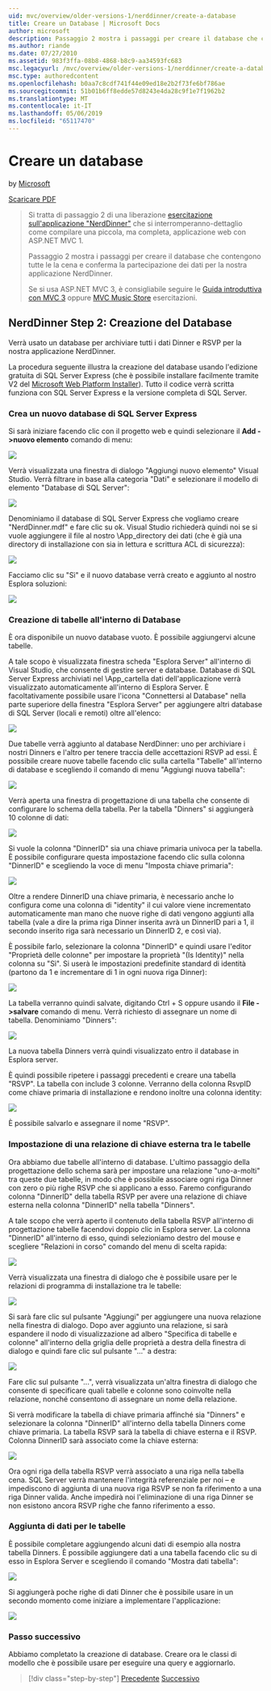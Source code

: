 ```yaml
---
uid: mvc/overview/older-versions-1/nerddinner/create-a-database
title: Creare un Database | Microsoft Docs
author: microsoft
description: Passaggio 2 mostra i passaggi per creare il database che contengono tutte le la cena e conferma la partecipazione dei dati per la nostra applicazione NerdDinner.
ms.author: riande
ms.date: 07/27/2010
ms.assetid: 983f3ffa-08b8-4868-b8c9-aa34593fc683
msc.legacyurl: /mvc/overview/older-versions-1/nerddinner/create-a-database
msc.type: authoredcontent
ms.openlocfilehash: b0aa7c8cdf741f44e09ed18e2b2f73fe6bf786ae
ms.sourcegitcommit: 51b01b6ff8edde57d8243e4da28c9f1e7f1962b2
ms.translationtype: MT
ms.contentlocale: it-IT
ms.lasthandoff: 05/06/2019
ms.locfileid: "65117470"
---
```

# <a name="create-a-database"></a>Creare un database

by [Microsoft](https://github.com/microsoft)

[Scaricare PDF](http://aspnetmvcbook.s3.amazonaws.com/aspnetmvc-nerdinner_v1.pdf)

> Si tratta di passaggio 2 di una liberazione [esercitazione sull'applicazione "NerdDinner"](introducing-the-nerddinner-tutorial.md) che si interromperanno-dettaglio come compilare una piccola, ma completa, applicazione web con ASP.NET MVC 1.
> 
> Passaggio 2 mostra i passaggi per creare il database che contengono tutte le la cena e conferma la partecipazione dei dati per la nostra applicazione NerdDinner.
> 
> Se si usa ASP.NET MVC 3, è consigliabile seguire le [Guida introduttiva con MVC 3](../../older-versions/getting-started-with-aspnet-mvc3/cs/intro-to-aspnet-mvc-3.md) oppure [MVC Music Store](../../older-versions/mvc-music-store/mvc-music-store-part-1.md) esercitazioni.

## <a name="nerddinner-step-2-creating-the-database"></a>NerdDinner Step 2: Creazione del Database

Verrà usato un database per archiviare tutti i dati Dinner e RSVP per la nostra applicazione NerdDinner.

La procedura seguente illustra la creazione del database usando l'edizione gratuita di SQL Server Express (che è possibile installare facilmente tramite V2 del [Microsoft Web Platform Installer](https://www.microsoft.com/web/downloads/platform.aspx)). Tutto il codice verrà scritta funziona con SQL Server Express e la versione completa di SQL Server.

### <a name="creating-a-new-sql-server-express-database"></a>Crea un nuovo database di SQL Server Express

Si sarà iniziare facendo clic con il progetto web e quindi selezionare il **Add -&gt;nuovo elemento** comando di menu:

![](create-a-database/_static/image1.png)

Verrà visualizzata una finestra di dialogo "Aggiungi nuovo elemento" Visual Studio. Verrà filtrare in base alla categoria "Dati" e selezionare il modello di elemento "Database di SQL Server":

![](create-a-database/_static/image2.png)

Denominiamo il database di SQL Server Express che vogliamo creare "NerdDinner.mdf" e fare clic su ok. Visual Studio richiederà quindi noi se si vuole aggiungere il file al nostro \App\_directory dei dati (che è già una directory di installazione con sia in lettura e scrittura ACL di sicurezza):

![](create-a-database/_static/image3.png)

Facciamo clic su "Sì" e il nuovo database verrà creato e aggiunto al nostro Esplora soluzioni:

![](create-a-database/_static/image4.png)

### <a name="creating-tables-within-our-database"></a>Creazione di tabelle all'interno di Database

È ora disponibile un nuovo database vuoto. È possibile aggiungervi alcune tabelle.

A tale scopo è visualizzata finestra scheda "Esplora Server" all'interno di Visual Studio, che consente di gestire server e database. Database di SQL Server Express archiviati nel \App\_cartella dati dell'applicazione verrà visualizzato automaticamente all'interno di Esplora Server. È facoltativamente possibile usare l'icona "Connettersi al Database" nella parte superiore della finestra "Esplora Server" per aggiungere altri database di SQL Server (locali e remoti) oltre all'elenco:

![](create-a-database/_static/image5.png)

Due tabelle verrà aggiunto al database NerdDinner: uno per archiviare i nostri Dinners e l'altro per tenere traccia delle accettazioni RSVP ad essi. È possibile creare nuove tabelle facendo clic sulla cartella "Tabelle" all'interno di database e scegliendo il comando di menu "Aggiungi nuova tabella":

![](create-a-database/_static/image6.png)

Verrà aperta una finestra di progettazione di una tabella che consente di configurare lo schema della tabella. Per la tabella "Dinners" si aggiungerà 10 colonne di dati:

![](create-a-database/_static/image7.png)

Si vuole la colonna "DinnerID" sia una chiave primaria univoca per la tabella. È possibile configurare questa impostazione facendo clic sulla colonna "DinnerID" e scegliendo la voce di menu "Imposta chiave primaria":

![](create-a-database/_static/image8.png)

Oltre a rendere DinnerID una chiave primaria, è necessario anche lo configura come una colonna di "identity" il cui valore viene incrementato automaticamente man mano che nuove righe di dati vengono aggiunti alla tabella (vale a dire la prima riga Dinner inserita avrà un DinnerID pari a 1, il secondo inserito riga sarà necessario un DinnerID 2, e così via).

È possibile farlo, selezionare la colonna "DinnerID" e quindi usare l'editor "Proprietà delle colonne" per impostare la proprietà "(Is Identity)" nella colonna su "Sì". Si userà le impostazioni predefinite standard di identità (partono da 1 e incrementare di 1 in ogni nuova riga Dinner):

![](create-a-database/_static/image9.png)

La tabella verranno quindi salvate, digitando Ctrl + S oppure usando il **File -&gt;salvare** comando di menu. Verrà richiesto di assegnare un nome di tabella. Denominiamo "Dinners":

![](create-a-database/_static/image10.png)

La nuova tabella Dinners verrà quindi visualizzato entro il database in Esplora server.

È quindi possibile ripetere i passaggi precedenti e creare una tabella "RSVP". La tabella con include 3 colonne. Verranno della colonna RsvpID come chiave primaria di installazione e rendono inoltre una colonna identity:

![](create-a-database/_static/image11.png)

È possibile salvarlo e assegnare il nome "RSVP".

### <a name="setting-up-a-foreign-key-relationship-between-tables"></a>Impostazione di una relazione di chiave esterna tra le tabelle

Ora abbiamo due tabelle all'interno di database. L'ultimo passaggio della progettazione dello schema sarà per impostare una relazione "uno-a-molti" tra queste due tabelle, in modo che è possibile associare ogni riga Dinner con zero o più righe RSVP che si applicano a esso. Faremo configurando colonna "DinnerID" della tabella RSVP per avere una relazione di chiave esterna nella colonna "DinnerID" nella tabella "Dinners".

A tale scopo che verrà aperto il contenuto della tabella RSVP all'interno di progettazione tabelle facendovi doppio clic in Esplora server. La colonna "DinnerID" all'interno di esso, quindi selezioniamo destro del mouse e scegliere "Relazioni in corso" comando del menu di scelta rapida:

![](create-a-database/_static/image12.png)

Verrà visualizzata una finestra di dialogo che è possibile usare per le relazioni di programma di installazione tra le tabelle:

![](create-a-database/_static/image13.png)

Si sarà fare clic sul pulsante "Aggiungi" per aggiungere una nuova relazione nella finestra di dialogo. Dopo aver aggiunto una relazione, si sarà espandere il nodo di visualizzazione ad albero "Specifica di tabelle e colonne" all'interno della griglia delle proprietà a destra della finestra di dialogo e quindi fare clic sul pulsante "..." a destra:

![](create-a-database/_static/image14.png)

Fare clic sul pulsante "...", verrà visualizzata un'altra finestra di dialogo che consente di specificare quali tabelle e colonne sono coinvolte nella relazione, nonché consentono di assegnare un nome della relazione.

Si verrà modificare la tabella di chiave primaria affinché sia "Dinners" e selezionare la colonna "DinnerID" all'interno della tabella Dinners come chiave primaria. La tabella RSVP sarà la tabella di chiave esterna e il RSVP. Colonna DinnerID sarà associato come la chiave esterna:

![](create-a-database/_static/image15.png)

Ora ogni riga della tabella RSVP verrà associato a una riga nella tabella cena. SQL Server verrà mantenere l'integrità referenziale per noi – e impediscono di aggiunta di una nuova riga RSVP se non fa riferimento a una riga Dinner valida. Anche impedirà noi l'eliminazione di una riga Dinner se non esistono ancora RSVP righe che fanno riferimento a esso.

### <a name="adding-data-to-our-tables"></a>Aggiunta di dati per le tabelle

È possibile completare aggiungendo alcuni dati di esempio alla nostra tabella Dinners. È possibile aggiungere dati a una tabella facendo clic su di esso in Esplora Server e scegliendo il comando "Mostra dati tabella":

![](create-a-database/_static/image16.png)

Si aggiungerà poche righe di dati Dinner che è possibile usare in un secondo momento come iniziare a implementare l'applicazione:

![](create-a-database/_static/image17.png)

### <a name="next-step"></a>Passo successivo

Abbiamo completato la creazione di database. Creare ora le classi di modello che è possibile usare per eseguire una query e aggiornarlo.

> [!div class="step-by-step"]
> [Precedente](create-a-new-aspnet-mvc-project.md)
> [Successivo](build-a-model-with-business-rule-validations.md)
